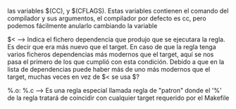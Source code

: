  las variables $(CC), y $(CFLAGS). Estas variables contienen el comando del compilador y sus argumentos, el compilador por defecto es cc, pero podemos fácilmente anularlo cambiando la variable


 $<  --> Indica el fichero dependencia que produjo que se ejecutara la regla. Es decir que era más nuevo que el target. En caso de que la regla tenga varios ficheros dependencias más modernos que el target, aquí se nos pasa el primero de los que cumplió con esta condición.
Debido a que en la lista de dependencias puede haber más de uno más modernos que el target, muchas veces en vez de $< se usa $?


%.o: %.c --> Es una regla especial llamada regla de "patron" donde el '%' de la regla tratará de coincidir con cualquier target requerido por el Makefile
